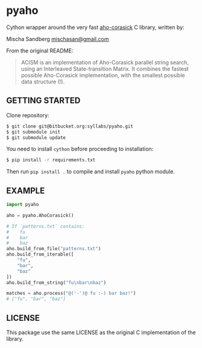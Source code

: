 pyaho
=====

Cython wrapper around the very fast [aho-corasick](https://github.com/mischasan/aho-corasick) C library, written by:

Mischa Sandberg mischasan@gmail.com

From the original README:

> ACISM is an implementation of Aho-Corasick parallel string search,
> using an Interleaved State-transition Matrix. It combines the fastest
> possible Aho-Corasick implementation, with the smallest possible data
> structure (!).

GETTING STARTED
---------------

Clone repository:

```sh
$ git clone git@bitbucket.org:syllabs/pyaho.git
$ git submodule init
$ git submodule update
```

You need to install `cython` before proceeding to installation:
```sh
$ pip install -r requirements.txt
```

Then run `pip install .` to compile and install `pyaho` python module.

EXAMPLE
-------

```python
import pyaho

aho = pyaho.AhoCorasick()

# If `patterns.txt` contains:
#    fu
#    bar
#    baz
aho.build_from_file("patterns.txt")
aho.build_from_iterable([
    "fu",
    "bar",
    "baz"
])
aho.build_from_string("fu\nbar\nbaz")

matches = aho.process("@('-')@ fu :-) bar baz!")
# ["fu", "bar", "baz"]
```

LICENSE
-------

This package use the same LICENSE as the original C implementation of the library.

